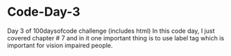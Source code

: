 # Code-Day-3
Day 3 of 100daysofcode challenge (includes html)
In this code day, I just covered chapter # 7 and in it one important thing is to use label tag which is important for vision impaired people.   
